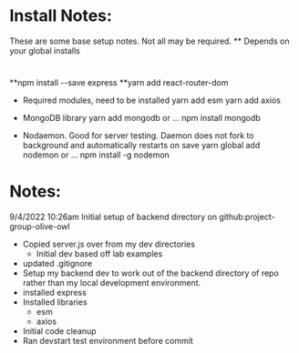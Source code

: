 
# Install Notes:

These are some base setup notes. 
Not all may be required. 
** Depends on your global installs
# 
**npm install --save express
**yarn add react-router-dom

- Required modules, need to be installed
yarn add esm
yarn add axios

- MongoDB library
yarn add mongodb
or ...
npm install mongodb

- Nodaemon. Good for server testing. 
  Daemon does not fork to background and automatically restarts on save
yarn global add nodemon 
or ...
npm install -g nodemon


#  Notes:

9/4/2022 10:26am
Initial setup of backend directory on github:project-group-olive-owl

- Copied server.js over from my dev directories
	- Initial dev based off lab examples
- updated .gitignore
- Setup my backend dev to work out of the backend directory of repo rather than my local development environment.
- installed express
- Installed libraries
	- esm
	- axios
- Initial code cleanup
- Ran devstart test environment before commit

#

